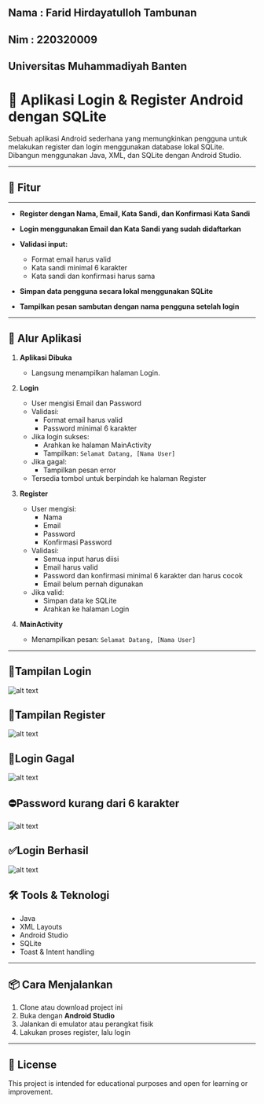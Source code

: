 ## Nama : Farid Hirdayatulloh Tambunan
## Nim  : 220320009
## Universitas Muhammadiyah Banten 



# 📱 Aplikasi Login & Register Android dengan SQLite

Sebuah aplikasi Android sederhana yang memungkinkan pengguna untuk melakukan register dan login menggunakan database lokal SQLite. Dibangun menggunakan Java, XML, dan SQLite dengan Android Studio.



---

## 🚀 Fitur


---

* **Register dengan Nama, Email, Kata Sandi, dan Konfirmasi Kata Sandi**
* **Login menggunakan Email dan Kata Sandi yang sudah didaftarkan**
* **Validasi input:**

  * Format email harus valid
  * Kata sandi minimal 6 karakter
  * Kata sandi dan konfirmasi harus sama
* **Simpan data pengguna secara lokal menggunakan SQLite**
* **Tampilkan pesan sambutan dengan nama pengguna setelah login**

---

## 🧭 Alur Aplikasi

1. **Aplikasi Dibuka**
   - Langsung menampilkan halaman Login.

2. **Login**
   - User mengisi Email dan Password
   - Validasi:
     - Format email harus valid
     - Password minimal 6 karakter
   - Jika login sukses:
     - Arahkan ke halaman MainActivity
     - Tampilkan: `Selamat Datang, [Nama User]`
   - Jika gagal:
     - Tampilkan pesan error
   - Tersedia tombol untuk berpindah ke halaman Register

3. **Register**
   - User mengisi:
     - Nama
     - Email
     - Password
     - Konfirmasi Password
   - Validasi:
     - Semua input harus diisi
     - Email harus valid
     - Password dan konfirmasi minimal 6 karakter dan harus cocok
     - Email belum pernah digunakan
   - Jika valid:
     - Simpan data ke SQLite
     - Arahkan ke halaman Login

4. **MainActivity**
   - Menampilkan pesan: `Selamat Datang, [Nama User]`

---
## 📱Tampilan Login 
![alt text](https://github.com/Faridhidayatulloh11061999/Pemrograman4-UMB/blob/master/gambar/LOGIN.png?raw=true)
## 📲Tampilan Register
![alt text](https://github.com/Faridhidayatulloh11061999/Pemrograman4-UMB/blob/master/gambar/REGISTER.png?raw=true)
## 📵Login Gagal
![alt text](https://github.com/Faridhidayatulloh11061999/Pemrograman4-UMB/blob/master/gambar/EMAIL%20TIDAK%20ADA.png?raw=true)
## ⛔Password kurang dari 6 karakter
![alt text](https://github.com/Faridhidayatulloh11061999/Pemrograman4-UMB/blob/master/gambar/KARAKTER%206.png?raw=true)
## ✅Login Berhasil
![alt text](https://github.com/Faridhidayatulloh11061999/Pemrograman4-UMB/blob/master/gambar/LOGIN%20BERHASIL.png?raw=true)
## 🛠️ Tools & Teknologi

- Java
- XML Layouts
- Android Studio
- SQLite
- Toast & Intent handling

---

## 📦 Cara Menjalankan

1. Clone atau download project ini
2. Buka dengan **Android Studio**
3. Jalankan di emulator atau perangkat fisik
4. Lakukan proses register, lalu login

---

## 📄 License

This project is intended for educational purposes and open for learning or improvement.

